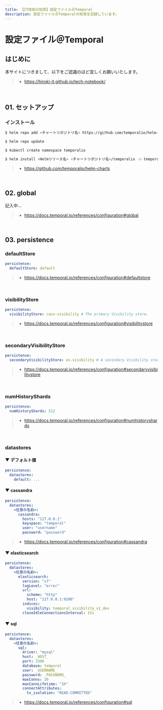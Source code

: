 ```yaml
---
title: 【IT技術の知見】設定ファイル＠Temporal
description: 設定ファイル＠Temporalの知見を記録しています。
---
```


# 設定ファイル＠Temporal

## はじめに

本サイトにつきまして、以下をご認識のほど宜しくお願いいたします。

> - https://hiroki-it.github.io/tech-notebook/

<br>

## 01. セットアップ

### インストール

```bash
$ helm repo add <チャートリポジトリ名> https://github.com/temporalio/helm-charts

$ helm repo update

$ kubectl create namespace temporalio

$ helm install <Helmリリース名> <チャートリポジトリ名>/temporalio -n temporalio
```

> - https://github.com/temporalio/helm-charts

<br>

## 02. global

記入中...

> - https://docs.temporal.io/references/configuration#global

<br>

## 03. persistence

### defaultStore

```yaml
persistence:
  defaultStore: default
```

> - https://docs.temporal.io/references/configuration#defaultstore

<br>

### visibilityStore

```yaml
persistence:
  visibilityStore: cass-visibility # The primary Visibility store.
```

> - https://docs.temporal.io/references/configuration#visibilitystore

<br>

### secondaryVisibilityStore

```yaml
persistence:
  secondaryVisibilityStore: es-visibility # A secondary Visibility store added to enable Dual Visibility.
```

> - https://docs.temporal.io/references/configuration#secondaryvisibilitystore

<br>

### numHistoryShards

```yaml
persistence:
  numHistoryShards: 512
```

> - https://docs.temporal.io/references/configuration#numhistoryshards

<br>

### datastores

#### ▼ デフォルト値

```yaml
persistence:
  datastores:
    default: ...
```

#### ▼ cassandra

```yaml
persistence:
  datastores:
    <任意の名前>:
      cassandra:
        hosts: "127.0.0.1"
        keyspace: "temporal"
        user: "username"
        password: "password"
```

> - https://docs.temporal.io/references/configuration#cassandra

#### ▼ elasticsearch

```yaml
persistence:
  datastores:
    <任意の名前>:
      elasticsearch:
        version: "v7"
        logLevel: "error"
        url:
          scheme: "http"
          host: "127.0.0.1:9200"
        indices:
          visibility: temporal_visibility_v1_dev
        closeIdleConnectionsInterval: 15s
```

#### ▼ sql

```yaml
persistence:
  datastores:
    <任意の名前>:
      sql:
        driver: "mysql"
        host: _HOST_
        port: 3306
        database: temporal
        user: _USERNAME_
        password: _PASSWORD_
        maxConns: 20
        maxConnLifetime: "1h"
        connectAttributes:
          tx_isolation: "READ-COMMITTED"
```

> - https://docs.temporal.io/references/configuration#sql

<br>
